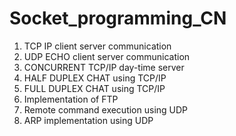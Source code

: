 # Socket_programming_CN
1. TCP IP client server communication
2. UDP ECHO client server communication
3. CONCURRENT TCP/IP day-time server
4. HALF DUPLEX CHAT using TCP/IP
5. FULL DUPLEX CHAT using TCP/IP
6. Implementation of FTP
7. Remote command execution using UDP
8. ARP implementation using UDP
